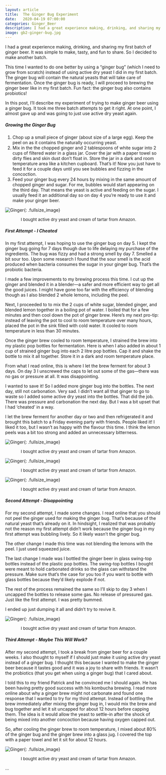 ```yaml
---
layout: article
title:  The Ginger Bug Experiment
date:   2020-04-19 07:00:00
categories: Ginger_Beer
description: I had a great experience making, drinking, and sharing my first batch of ginger beer. It was simple to make, tasty, and fun to share. So I decided to make another batch. This time I wanted to do one better by using a “ginger bug” (which I need to grow from scratch) instead of using active dry yeast I did in my first batch.
image: gb2-ginger-bug.jpg
---
```


I had a great experience making, drinking, and sharing my first batch of ginger beer. It was simple to make, tasty, and fun to share. So I decided to make another batch.

This time I wanted to do one better by using a “ginger bug” (which I need to grow from scratch) instead of using active dry yeast I did in my first batch. The ginger bug will contain the natural yeasts that will take care of fermentation. Once the ginger bug is ready, I will proceed to brewing the ginger beer like in my first batch. Fun fact: the ginger bug also contains probiotics! 

In this post, I’ll describe my experiment of trying to make ginger beer using a ginger bug. It took me three batch attempts to get it right. At one point, I almost gave up and was going to just use active dry yeast again.

##### Growing the Ginger Bug

1. Chop up a small piece of ginger (about size of a large egg). Keep the peel on as it contains the naturally occurring yeast.
2. Mix in the the chopped ginger and 2 tablespoons of white sugar into 2 cups of filtered water in a glass jar. Cover the jar with a paper towel so dirty flies and skin dust don’t float in. Store the jar in a dark and room temperature area like a kitchen cupboard. That’s it! Now you just have to feed it for a couple days until you see bubbles and fizzing in the concoction.
3. Feed your ginger bug every 24 hours by mixing in the same amount of chopped ginger and sugar. For me, bubbles would start appearing on the third day. That means the yeast is active and feeding on the sugar. I usually feed it an additional day so on day 4 you’re ready to use it and make your ginger beer.

![Ginger](/assets/img/gb2-1-bug.jpg){: .fullsize_image}
<p style='width:90%;padding-left: 10%; font-size: 10pt; text-align: left'>I bought active dry yeast and cream of tartar from Amazon.</p>

##### First Attempt - I Cheated

In my first attempt, I was hoping to use the ginger bug on day 5. I kept the ginger bug going for 7 days though due to life delaying my purchase of the ingredients. The bug was fizzy and had a strong smell by day 7. Smelled a bit sour too. Upon some research I found that the sour smell is the acid produced when bacteria consumes the sugar in your ginger bug. That’s the probiotic bacteria.

I made a few improvements to my brewing process this time. I cut up the ginger and blended it in a blender—a safer and more efficient way to get all the good juices. I might have gone too far with the efficiency of blending though as I also blended 2 whole lemons, including the peel. 

Next, I proceeded to to mix the 2 cups of white sugar, blended ginger, and blended lemon together in a boiling pot of water. I boiled that for a few minutes and then cool down the pot of ginger brew. Here’s my next pro-tip: instead of leaving the pot to cool to room temperature over many hours, placed the pot in the sink filled with cold water. It cooled to room temperature in less than 30 minutes. 

Once the ginger brew cooled to room temperature, I strained the brew into my plastic pop bottles for fermentation. Here is when I also added in about 1 cup of strained ginger bug into each 2 litre pop bottles. Cap it and shake the bottle to mix it all together. Store it in a dark and room temperature place. 

From what I read online, this is where I let the brew ferment for about 3 days. On day 3 I unscrewed the caps to let out some of the gas—there was no gas or pressure at all. It was disappointing.

I wanted to save it! So I added more ginger bug into the bottles. The next day, still not carbonation. Very sad. I didn’t want all that ginger to go to waste so I added some active dry yeast into the bottles. That did the job. There was pressure and carbonation the next day. But I was a bit upset that I had ‘cheated’ in a way.

I let the brew ferment for another day or two and then refrigerated it and brought this batch to a Friday evening party with friends. People liked it! I liked it too, but I wasn’t as happy with the flavour this time. I think the lemon peels was a bit too strong and added an unnecessary bitterness.

![Ginger](/assets/img/gb2-2-blend.jpg){: .fullsize_image}
<p style='width:90%;padding-left: 10%; font-size: 10pt; text-align: left'>I bought active dry yeast and cream of tartar from Amazon.</p>

![Ginger](/assets/img/gb2-3-pot.jpg){: .fullsize_image}
<p style='width:90%;padding-left: 10%; font-size: 10pt; text-align: left'>I bought active dry yeast and cream of tartar from Amazon.</p>

![Ginger](/assets/img/gb2-4-first-attempt.jpg){: .fullsize_image}
<p style='width:90%;padding-left: 10%; font-size: 10pt; text-align: left'>I bought active dry yeast and cream of tartar from Amazon.</p>

##### Second Attempt - Disappointing

For my second attempt, I made some changes. I read online that you should not peel the ginger used for making the ginger bug. That’s because of the natural yeast that’s already on it. In hindsight, I realized that was probably not the reason my first attempt didn’t work because the ginger bug in my first attempt was bubbling lively. So it likely wasn’t the ginger bug. 

The other change I made this time was not blending the lemons with the peel. I just used squeezed juice.

The last change I made was I bottled the ginger beer in glass swing-top bottles instead of the plastic pop bottles. The swing-top bottles I bought were meant to hold carbonated drinks so the glass can withstand the pressure. Make sure that’s the case for you too if you want to bottle with glass bottles because they’d likely explode if not.

The rest of the process remained the same so I’ll skip to day 3 when I uncapped the bottles to release some gas. No release of pressured gas. Just like the first attempt. I was pretty bummed.

I ended up just dumping it all and didn’t try to revive it. 

![Ginger](/assets/img/gb2-5-second-attempt.jpg){: .fullsize_image}
<p style='width:90%;padding-left: 10%; font-size: 10pt; text-align: left'>I bought active dry yeast and cream of tartar from Amazon.</p>

##### Third Attempt - Maybe This Will Work?

After my second attempt, I took a break from ginger beer for a couple weeks. I also thought to myself if I should just make it using active dry yeast instead of a ginger bug. I thought this because I wanted to make the ginger beer because it tastes good and it was a joy to share with friends. It wasn’t the probiotics (that you get when using a ginger bug) that I cared about. 

I told this to my friend Patrick and he convinced me I should again. He has been having pretty good success with his kombucha brewing. I read more online about why a ginger brew might not carbonate and found one response that I wanted to try for my third attempt. Instead of bottling the brew immediately after mixing the ginger bug in, I would mix the brew and bug together and let it sit uncapped for about 12 hours before capping them. The idea is it would allow the yeast to settle-in after the shock of being mixed into another concoction because having oxygen capped out. 

So, after cooling the ginger brew to room temperature, I mixed about 80% of the ginger bug and the ginger brew into a glass jug. I covered the top with a paper towel and let it sit for about 12 hours.

![Ginger](/assets/img/gb2-6-third-attempt.jpg){: .fullsize_image}
<p style='width:90%;padding-left: 10%; font-size: 10pt; text-align: left'>I bought active dry yeast and cream of tartar from Amazon.</p>

...

